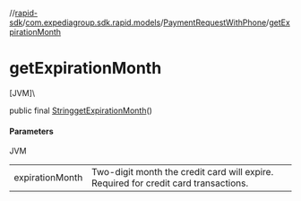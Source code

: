 //[rapid-sdk](../../../index.md)/[com.expediagroup.sdk.rapid.models](../index.md)/[PaymentRequestWithPhone](index.md)/[getExpirationMonth](get-expiration-month.md)

# getExpirationMonth

[JVM]\

public final [String](https://docs.oracle.com/javase/8/docs/api/java/lang/String.html)[getExpirationMonth](get-expiration-month.md)()

#### Parameters

JVM

| | |
|---|---|
| expirationMonth | Two-digit month the credit card will expire. Required for credit card transactions. |
